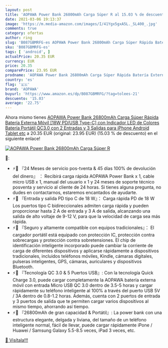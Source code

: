```yaml
---
layout: post
title: 'AOPAWA Power Bank 26800mAh Carga Súper R al 15.03 % de descuento'
date: 2021-03-06 19:13:37
image: 'https://m.media-amazon.com/images/I/41Ygx5gxA5L._SL400_.jpg'
comments: true
category: ofertas
author: ring
slug: 'B087GBMRFG-es AOPAWA Power Bank 26800mAh Carga Súper Rápida Batería...'
sku: 'B087GBMRFG-es'
tags: [ 'android', ]
actualPrice: 20.35 EUR
currency: EUR
price: 20.35
comparePrice: 23.95 EUR
prodname: 'AOPAWA Power Bank 26800mAh Carga Súper Rápida Batería Externa Móvil [18W PD/USB Type-C] con Indicador LED de Colores Batería Portátil QC3.0 con 2 Entradas y 3 Salidas para iPhone  Android  Tablet  etc'
country: 'es'
flag: '🇪🇸'
brand: 'AOPAWA'
buyurl: 'https://www.amazon.es/dp/B087GBMRFG/?tag=tolees-21'
descuento: '15.03'
average: '22.75'
---
```


Ahora mismo tienes [AOPAWA Power Bank 26800mAh Carga Súper Rápida Batería Externa Móvil [18W PD/USB Type-C] con Indicador LED de Colores Batería Portátil QC3.0 con 2 Entradas y 3 Salidas para iPhone  Android  Tablet  etc](https://www.amazon.es/dp/B087GBMRFG/?tag=tolees-21) a 20.35 EUR (original: 23.95 EUR) (15.03 %  de descuento) en el siguiente enlace!

[![AOPAWA Power Bank 26800mAh Carga Súper R](https://m.media-amazon.com/images/I/41Ygx5gxA5L._SL400_.jpg)](https://www.amazon.es/dp/B087GBMRFG/?tag=tolees-21)

🔎:

- ⚡🔋 『24 Meses de servicio pos-tventa & 45 días 100% de devolución del dinero』 ： Recibirá carga rápida AOPAWA Power Bank x 1, cable micro USB x 1, manual del usuario x 1 y 24 meses de soporte técnico posventa y servicio al cliente de 24 horas. Si tienes alguna pregunta, no dudes en contactarnos, estaremos encantados de ayudarte.
- ⚡🔋 『Entrada y salida PD tipo C de 18 W』： Carga rápida PD de 18 W Los puertos tipo C bidireccionales admiten carga rápida y pueden proporcionar hasta 2 A de entrada y 3 A de salida, alcanzando una salida de alto voltaje de 9-12 V, para que la velocidad de carga sea más rápida.
- ⚡🔋 『Seguro y altamente compatible con equipos tradicionales』： El cargador portátil está equipado con protección IC, protección contra sobrecargas y protección contra sobretensiones. El chip de identificación inteligente incorporado puede cambiar la corriente de carga de diferentes dispositivos y aplicarse rápidamente a dispositivos tradicionales, incluidos teléfonos móviles, Kindle, cámaras digitales, pulseras inteligentes, GPS, cámaras, auriculares y dispositivos Bluetooth.
- ⚡🔋 『Tecnología QC 3.0 & 5 Puertos USB』: Con la tecnología Quick Charge 3.0, puede cargar completamente la AOPAWA batería externa móvil con entrada Micro USB QC 3.0 dentro de 3.5-5 horas y cargar rápidamente su teléfono inteligente al 100% a través del puerto USB 5V / 3A dentro de 0.8-1.2 horas. Además, cuenta con 2 puertos de entrada y 3 puertos de salida que te permiten cargar varios dispositivos al mismo tiempo, ahorrando así tiempo.
- ⚡🔋 『26800mAh de gran capacidad & Portátil』: La power bank con una estructura elegante, delgada y liviana, del tamaño de un teléfono inteligente normal, fácil de llevar, puede cargar rápidamente iPone / Huawei / Samsung Galaxy 5.5-8.5 veces, iPad 3 veces, etc.

[🛒 Visítala!!!](https://www.amazon.es/dp/B087GBMRFG/?tag=tolees-21)
